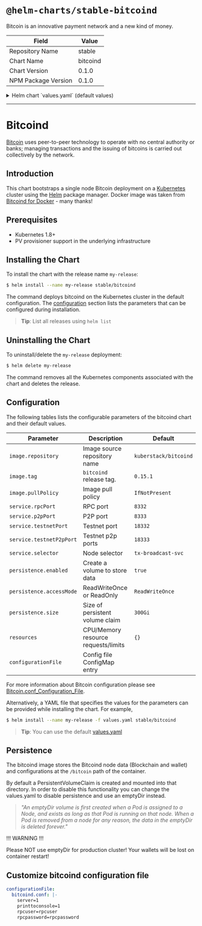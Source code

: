 # `@helm-charts/stable-bitcoind`

Bitcoin is an innovative payment network and a new kind of money.

| Field               | Value    |
| ------------------- | -------- |
| Repository Name     | stable   |
| Chart Name          | bitcoind |
| Chart Version       | 0.1.0    |
| NPM Package Version | 0.1.0    |

<details>

<summary>Helm chart `values.yaml` (default values)</summary>

```yaml
# Default values for bitcoind.
# This is a YAML-formatted file.
# Declare variables to be passed into your templates.

image:
  repository: kuberstack/bitcoind
  tag: 0.15.1
  pullPolicy: IfNotPresent

service:
  rpcPort: 8332
  p2pPort: 8333
  testnetPort: 18332
  testnetP2pPort: 18333
  selector: tx-broadcast-svc

persistence:
  enabled: true
  ## database data Persistent Volume Storage Class
  ## If defined, storageClassName: <storageClass>
  ## If set to "-", storageClassName: "", which disables dynamic provisioning
  ## If undefined (the default) or set to null, no storageClassName spec is
  ##   set, choosing the default provisioner.  (gp2 on AWS, standard on
  ##   GKE, AWS & OpenStack)
  ##
  # storageClass: "-"
  accessMode: ReadWriteOnce
  size: 300Gi

## Configure resource requests and limits
## ref: http://kubernetes.io/docs/user-guide/compute-resources/
##
resources: {}
#  requests:
#    memory: 512Mi
#    cpu: 300m

# Custom bitcoind configuration file used to override default bitcoind settings
configurationFile:
  bitcoin.conf: |-
    server=1
    printtoconsole=1
    rpcuser=rpcuser
    rpcpassword=rpcpassword
```

</details>

---

# Bitcoind

[Bitcoin](https://bitcoin.org/) uses peer-to-peer technology to operate with no central authority or banks;
managing transactions and the issuing of bitcoins is carried out collectively by the network.

## Introduction

This chart bootstraps a single node Bitcoin deployment on a [Kubernetes](http://kubernetes.io) cluster using the [Helm](https://helm.sh) package manager.
Docker image was taken from [Bitcoind for Docker](https://github.com/kylemanna/docker-bitcoind) - many thanks!

## Prerequisites

- Kubernetes 1.8+
- PV provisioner support in the underlying infrastructure

## Installing the Chart

To install the chart with the release name `my-release`:

```bash
$ helm install --name my-release stable/bitcoind
```

The command deploys bitcoind on the Kubernetes cluster in the default configuration.
The [configuration](#configuration) section lists the parameters that can be configured during installation.

> **Tip**: List all releases using `helm list`

## Uninstalling the Chart

To uninstall/delete the `my-release` deployment:

```bash
$ helm delete my-release
```

The command removes all the Kubernetes components associated with the chart and deletes the release.

## Configuration

The following tables lists the configurable parameters of the bitcoind chart and their default values.

| Parameter                | Description                         | Default               |
| ------------------------ | ----------------------------------- | --------------------- |
| `image.repository`       | Image source repository name        | `kuberstack/bitcoind` |
| `image.tag`              | `bitcoind` release tag.             | `0.15.1`              |
| `image.pullPolicy`       | Image pull policy                   | `IfNotPresent`        |
| `service.rpcPort`        | RPC port                            | `8332`                |
| `service.p2pPort`        | P2P port                            | `8333`                |
| `service.testnetPort`    | Testnet port                        | `18332`               |
| `service.testnetP2pPort` | Testnet p2p ports                   | `18333`               |
| `service.selector`       | Node selector                       | `tx-broadcast-svc`    |
| `persistence.enabled`    | Create a volume to store data       | `true`                |
| `persistence.accessMode` | ReadWriteOnce or ReadOnly           | `ReadWriteOnce`       |
| `persistence.size`       | Size of persistent volume claim     | `300Gi`               |
| `resources`              | CPU/Memory resource requests/limits | `{}`                  |
| `configurationFile`      | Config file ConfigMap entry         |

For more information about Bitcoin configuration please see [Bitcoin.conf_Configuration_File](https://en.bitcoin.it/wiki/Running_Bitcoin#Bitcoin.conf_Configuration_File).

Alternatively, a YAML file that specifies the values for the parameters can be provided while installing the chart. For example,

```bash
$ helm install --name my-release -f values.yaml stable/bitcoind
```

> **Tip**: You can use the default [values.yaml](values.yaml)

## Persistence

The bitcoind image stores the Bitcoind node data (Blockchain and wallet) and configurations at the `/bitcoin` path of the container.

By default a PersistentVolumeClaim is created and mounted into that directory. In order to disable this functionality
you can change the values.yaml to disable persistence and use an emptyDir instead.

> _"An emptyDir volume is first created when a Pod is assigned to a Node, and exists as long as that Pod is running on that node. When a Pod is removed from a node for any reason, the data in the emptyDir is deleted forever."_

!!! WARNING !!!

Please NOT use emptyDir for production cluster! Your wallets will be lost on container restart!

## Customize bitcoind configuration file

```yaml
configurationFile:
  bitcoind.conf: |-
    server=1
    printtoconsole=1
    rpcuser=rpcuser
    rpcpassword=rpcpassword
```
